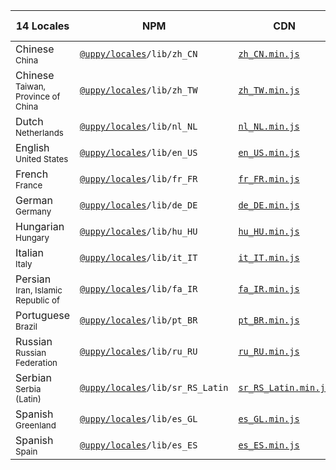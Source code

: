 <!-- WARNING! This file was automatically injected. Please run "inject.js" to re-generate -->


| 14 Locales | NPM                | CDN                 | Source on GitHub |
| --------------- | ------------------ | ------------------- | ---------------- |
| Chinese<br/> <small>China</small> | <code><a href="https://www.npmjs.com/package/@uppy/locales">@uppy/locales</a>/lib/zh_CN</code> | [`zh_CN.min.js`](https://transloadit.edgly.net/releases/uppy/locales/v1.3.0/zh_CN.min.js) | ✏️ [`zh_CN.js`](https://github.com/transloadit/uppy/blob/master/packages/%40uppy/locales/src/zh_CN.js) |
| Chinese<br/> <small>Taiwan, Province of China</small> | <code><a href="https://www.npmjs.com/package/@uppy/locales">@uppy/locales</a>/lib/zh_TW</code> | [`zh_TW.min.js`](https://transloadit.edgly.net/releases/uppy/locales/v1.3.0/zh_TW.min.js) | ✏️ [`zh_TW.js`](https://github.com/transloadit/uppy/blob/master/packages/%40uppy/locales/src/zh_TW.js) |
| Dutch<br/> <small>Netherlands</small> | <code><a href="https://www.npmjs.com/package/@uppy/locales">@uppy/locales</a>/lib/nl_NL</code> | [`nl_NL.min.js`](https://transloadit.edgly.net/releases/uppy/locales/v1.3.0/nl_NL.min.js) | ✏️ [`nl_NL.js`](https://github.com/transloadit/uppy/blob/master/packages/%40uppy/locales/src/nl_NL.js) |
| English<br/> <small>United States</small> | <code><a href="https://www.npmjs.com/package/@uppy/locales">@uppy/locales</a>/lib/en_US</code> | [`en_US.min.js`](https://transloadit.edgly.net/releases/uppy/locales/v1.3.0/en_US.min.js) | ✏️ [`en_US.js`](https://github.com/transloadit/uppy/blob/master/packages/%40uppy/locales/src/en_US.js) |
| French<br/> <small>France</small> | <code><a href="https://www.npmjs.com/package/@uppy/locales">@uppy/locales</a>/lib/fr_FR</code> | [`fr_FR.min.js`](https://transloadit.edgly.net/releases/uppy/locales/v1.3.0/fr_FR.min.js) | ✏️ [`fr_FR.js`](https://github.com/transloadit/uppy/blob/master/packages/%40uppy/locales/src/fr_FR.js) |
| German<br/> <small>Germany</small> | <code><a href="https://www.npmjs.com/package/@uppy/locales">@uppy/locales</a>/lib/de_DE</code> | [`de_DE.min.js`](https://transloadit.edgly.net/releases/uppy/locales/v1.3.0/de_DE.min.js) | ✏️ [`de_DE.js`](https://github.com/transloadit/uppy/blob/master/packages/%40uppy/locales/src/de_DE.js) |
| Hungarian<br/> <small>Hungary</small> | <code><a href="https://www.npmjs.com/package/@uppy/locales">@uppy/locales</a>/lib/hu_HU</code> | [`hu_HU.min.js`](https://transloadit.edgly.net/releases/uppy/locales/v1.3.0/hu_HU.min.js) | ✏️ [`hu_HU.js`](https://github.com/transloadit/uppy/blob/master/packages/%40uppy/locales/src/hu_HU.js) |
| Italian<br/> <small>Italy</small> | <code><a href="https://www.npmjs.com/package/@uppy/locales">@uppy/locales</a>/lib/it_IT</code> | [`it_IT.min.js`](https://transloadit.edgly.net/releases/uppy/locales/v1.3.0/it_IT.min.js) | ✏️ [`it_IT.js`](https://github.com/transloadit/uppy/blob/master/packages/%40uppy/locales/src/it_IT.js) |
| Persian<br/> <small>Iran, Islamic Republic of</small> | <code><a href="https://www.npmjs.com/package/@uppy/locales">@uppy/locales</a>/lib/fa_IR</code> | [`fa_IR.min.js`](https://transloadit.edgly.net/releases/uppy/locales/v1.3.0/fa_IR.min.js) | ✏️ [`fa_IR.js`](https://github.com/transloadit/uppy/blob/master/packages/%40uppy/locales/src/fa_IR.js) |
| Portuguese<br/> <small>Brazil</small> | <code><a href="https://www.npmjs.com/package/@uppy/locales">@uppy/locales</a>/lib/pt_BR</code> | [`pt_BR.min.js`](https://transloadit.edgly.net/releases/uppy/locales/v1.3.0/pt_BR.min.js) | ✏️ [`pt_BR.js`](https://github.com/transloadit/uppy/blob/master/packages/%40uppy/locales/src/pt_BR.js) |
| Russian<br/> <small>Russian Federation</small> | <code><a href="https://www.npmjs.com/package/@uppy/locales">@uppy/locales</a>/lib/ru_RU</code> | [`ru_RU.min.js`](https://transloadit.edgly.net/releases/uppy/locales/v1.3.0/ru_RU.min.js) | ✏️ [`ru_RU.js`](https://github.com/transloadit/uppy/blob/master/packages/%40uppy/locales/src/ru_RU.js) |
| Serbian<br/> <small>Serbia</small><br /><small>(Latin)</small> | <code><a href="https://www.npmjs.com/package/@uppy/locales">@uppy/locales</a>/lib/sr_RS_Latin</code> | [`sr_RS_Latin.min.js`](https://transloadit.edgly.net/releases/uppy/locales/v1.3.0/sr_RS_Latin.min.js) | ✏️ [`sr_RS_Latin.js`](https://github.com/transloadit/uppy/blob/master/packages/%40uppy/locales/src/sr_RS_Latin.js) |
| Spanish<br/> <small>Greenland</small> | <code><a href="https://www.npmjs.com/package/@uppy/locales">@uppy/locales</a>/lib/es_GL</code> | [`es_GL.min.js`](https://transloadit.edgly.net/releases/uppy/locales/v1.3.0/es_GL.min.js) | ✏️ [`es_GL.js`](https://github.com/transloadit/uppy/blob/master/packages/%40uppy/locales/src/es_GL.js) |
| Spanish<br/> <small>Spain</small> | <code><a href="https://www.npmjs.com/package/@uppy/locales">@uppy/locales</a>/lib/es_ES</code> | [`es_ES.min.js`](https://transloadit.edgly.net/releases/uppy/locales/v1.3.0/es_ES.min.js) | ✏️ [`es_ES.js`](https://github.com/transloadit/uppy/blob/master/packages/%40uppy/locales/src/es_ES.js) |